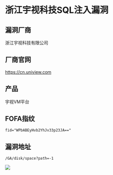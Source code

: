 # 浙江宇视科技SQL注入漏洞

## 漏洞厂商

浙江宇视科技有限公司 

## 厂商官网

https://cn.uniview.com

## 产品

宇视VM平台

## FOFA指纹

```
fid="WPbABEyHvb2YhJv33p23JA=="
```

## 漏洞地址

```
/GA/disk/space?path=-1
```

![](https://ckcsec.oss-cn-hangzhou.aliyuncs.com/img/image-20240624184345592.png)

